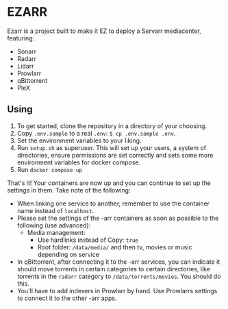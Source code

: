 # EZARR
Ezarr is a project built to make it EZ to deploy a Servarr mediacenter, featuring:
- Sonarr
- Radarr
- Lidarr
- Prowlarr
- qBittorrent
- PleX

## Using
1. To get started, clone the repository in a directory of your choosing.
2. Copy `.env.sample` to a real `.env`: `$ cp .env.sample .env`.
3. Set the environment variables to your liking.
4. Run `setup.sh` as superuser. This will set up your users, a system of directories, ensure
   permissions are set correctly and sets some more environment variables for docker compose.
5. Run `docker compose up`

That's it! Your containers are now up and you can continue to set up the settings in them. Take
note of the following:
- When linking one service to another, remember to use the container name instead of `localhost`.
- Please set the settings of the -arr containers as soon as possible to the following (use
  advanced):
  - Media management:
    - Use hardlinks instead of Copy: `true`
    - Root folder: `/data/media/` and then tv, movies or music depending on service
- In qBittorrent, after connecting it to the -arr services, you can indicate it should move
  torrents in certain categories to certain directories, like torrents in the `radarr` category
  to `/data/torrents/movies`. You should do this.
- You'll have to add indexers in Prowlarr by hand. Use Prowlarrs settings to connect it to the
  other -arr apps.
